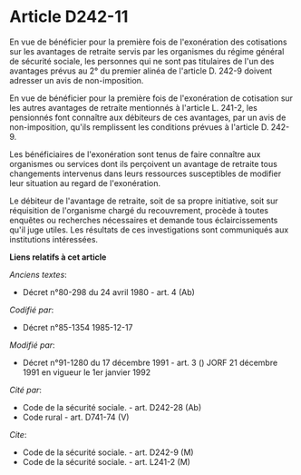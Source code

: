# Article D242-11

En vue de bénéficier pour la première fois de l'exonération des cotisations sur les avantages de retraite servis par les
organismes du régime général de sécurité sociale, les personnes qui ne sont pas titulaires de l'un des avantages prévus au 2°
du premier alinéa de l'article D. 242-9 doivent adresser un avis de non-imposition.

En vue de bénéficier pour la première fois de l'exonération de cotisation sur les autres avantages de retraite mentionnés à
l'article L. 241-2, les pensionnés font connaître aux débiteurs de ces avantages, par un avis de non-imposition, qu'ils
remplissent les conditions prévues à l'article D. 242-9. 

Les bénéficiaires de l'exonération sont tenus de faire connaître aux organismes ou services dont ils perçoivent un avantage
de retraite tous changements intervenus dans leurs ressources susceptibles de modifier leur situation au regard de
l'exonération. 

Le débiteur de l'avantage de retraite, soit de sa propre initiative, soit sur réquisition de l'organisme chargé du
recouvrement, procède à toutes enquêtes ou recherches nécessaires et demande tous éclaircissements qu'il juge utiles. Les
résultats de ces investigations sont communiqués aux institutions intéressées.

**Liens relatifs à cet article**

_Anciens textes_:

  - Décret n°80-298 du 24 avril 1980 - art. 4 (Ab)

_Codifié par_:

  - Décret n°85-1354 1985-12-17

_Modifié par_:

  - Décret n°91-1280 du 17 décembre 1991 - art. 3 () JORF 21 décembre 1991 en vigueur le 1er janvier 1992

_Cité par_:

  - Code de la sécurité sociale. - art. D242-28 (Ab)
  - Code rural - art. D741-74 (V)

_Cite_:

  - Code de la sécurité sociale. - art. D242-9 (M)
  - Code de la sécurité sociale. - art. L241-2 (M)
